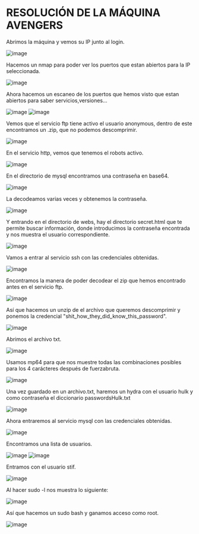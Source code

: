 # RESOLUCIÓN DE LA MÁQUINA AVENGERS

Abrimos la máquina y vemos su IP junto al login.

![image](https://github.com/user-attachments/assets/ae8909c7-855f-4ec5-ae67-92d878ff3f61)

Hacemos un nmap para poder ver los puertos que estan abiertos para la IP seleccionada.

![image](https://github.com/user-attachments/assets/c36f2411-1913-4aa6-8432-515293b0d2a4)

Ahora hacemos un escaneo de los puertos que hemos visto que estan abiertos para saber servicios,versiones...

![image](https://github.com/user-attachments/assets/fd818f2e-a5c4-489f-a453-ea61c139b428)
![image](https://github.com/user-attachments/assets/a05fac87-2ad3-4e77-b92f-ab725edfd92e)

Vemos que el servicio ftp tiene activo el usuario anonymous, dentro de este encontramos un .zip, que no podemos descomprimir.

![image](https://github.com/user-attachments/assets/99faeb72-bfb2-4a28-9a37-8780c001b612)

En el servicio http, vemos que tenemos el robots activo.

![image](https://github.com/user-attachments/assets/42e7520c-6851-436f-aea5-ca0297ebdd88)

En el directorio de mysql encontramos una contraseña en base64.

![image](https://github.com/user-attachments/assets/5b21f71f-1ae8-4bd6-8c3d-1d98934bdd46)

La decodeamos varias veces y obtenemos la contraseña.

![image](https://github.com/user-attachments/assets/33f30bdf-6098-4577-a2ef-496ffd38d81f)

Y entrando en el directorio de webs, hay el directorio secret.html que te permite buscar información, donde introducimos la contraseña encontrada y nos muestra el usuario correspondiente.

![image](https://github.com/user-attachments/assets/fc9717d7-6d03-4499-b1f7-a4f297f4e6f5)

Vamos a entrar al servicio ssh con las credenciales obtenidas.

![image](https://github.com/user-attachments/assets/f6caccec-8f9c-48a0-b0f6-ddef5a327d20)

Encontramos la manera de poder decodear el zip que hemos encontrado antes en el servicio ftp.

![image](https://github.com/user-attachments/assets/5d9afb01-0908-4108-a704-9e371662edae)

Así que hacemos un unzip de el archivo que queremos descomprimir y ponemos la credencial "shit_how_they_did_know_this_password". 

![image](https://github.com/user-attachments/assets/d9f984cf-b82c-4c1c-b4c9-baac8b6afa3b)

Abrimos el archivo txt.

![image](https://github.com/user-attachments/assets/5c2369d3-7cc3-4063-9329-74c4a9cadffc)

Usamos mp64 para que nos muestre todas las combinaciones posibles para los 4 carácteres después de fuerzabruta.

![image](https://github.com/user-attachments/assets/ac8d3d4e-07b4-43da-bb50-b391e5d066e6)

Una vez guardado en un archivo.txt, haremos un hydra con el usuario hulk y como contraseña el diccionario passwordsHulk.txt

![image](https://github.com/user-attachments/assets/5d296e7f-ffa6-41e3-90f7-e6563cb4a662)

Ahora entraremos al servicio mysql con las credenciales obtenidas.

![image](https://github.com/user-attachments/assets/637b0d33-ded3-4d7b-a315-21eb1e4cda4b)

Encontramos una lista de usuarios.

![image](https://github.com/user-attachments/assets/665fa161-58bb-42f5-b7be-df48d54804f2)
![image](https://github.com/user-attachments/assets/a0a98095-be36-4fd4-91dc-1624b6406117)

Entramos con el usuario stif.

![image](https://github.com/user-attachments/assets/4aea9aa9-e4d2-4c85-af22-3b6fad8614a0)

Al hacer sudo -l nos muestra lo siguiente: 

![image](https://github.com/user-attachments/assets/ff5f920f-39a7-4ff1-aaf3-451d42bb8dc6)

Así que hacemos un sudo bash y ganamos acceso como root.

![image](https://github.com/user-attachments/assets/95731ed8-926d-4d55-97fe-c0251e5755cd)
















